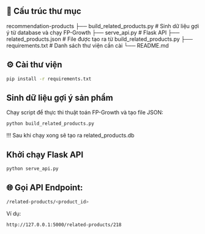 ## 🧱 Cấu trúc thư mục
recommendation-products
├── build_related_products.py # Sinh dữ liệu gợi ý từ database và chạy FP-Growth
├── serve_api.py # Flask API 
├── related_products.json # File được tạo ra từ build_related_products.py
├── requirements.txt # Danh sách thư viện cần cài
└── README.md 


## ⚙️ Cài thư viện
```bash
pip install -r requirements.txt
```

## Sinh dữ liệu gợi ý sản phẩm
Chạy script để thực thi thuật toán FP-Growth và tạo file JSON:

```bash
python build_related_products.py
```
!!! Sau khi chạy xong sẽ tạo ra related_products.db

## Khởi chạy Flask API
```bash
python serve_api.py
```

## 🌐 Gọi API Endpoint:
```bash
/related-products/<product_id>
```
Ví dụ:
```bash 
http://127.0.0.1:5000/related-products/218
```


